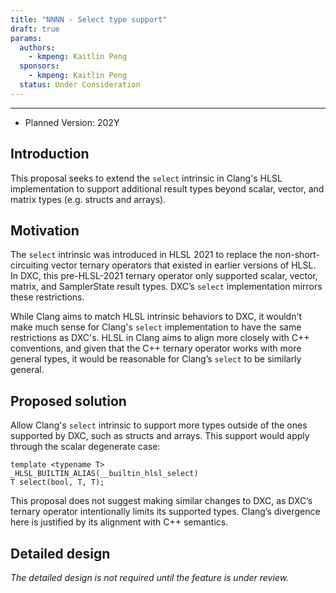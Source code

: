 ```yaml
---
title: "NNNN - Select type support"
draft: true
params:
  authors:
    - kmpeng: Kaitlin Peng
  sponsors:
    - kmpeng: Kaitlin Peng
  status: Under Consideration
---
```


---

* Planned Version: 202Y

## Introduction
This proposal seeks to extend the `select` intrinsic in Clang's HLSL
implementation to support additional result types beyond scalar, vector, and
matrix types (e.g. structs and arrays).

## Motivation
The `select` intrinsic was introduced in HLSL 2021 to replace the
non-short-circuiting vector ternary operators that existed in earlier versions
of HLSL. In DXC, this pre-HLSL-2021 ternary operator only supported scalar,
vector, matrix, and SamplerState result types. DXC’s `select` implementation
mirrors these restrictions.

While Clang aims to match HLSL intrinsic behaviors to DXC, it wouldn't make much
sense for Clang's `select` implementation to have the same restrictions as
DXC's. HLSL in Clang aims to align more closely with C++ conventions, and given
that the C++ ternary operator works with more general types, it would be
reasonable for Clang’s `select` to be similarly general.

## Proposed solution
Allow Clang's `select` intrinsic to support more types outside of the ones
supported by DXC, such as structs and arrays. This support would apply through
the scalar degenerate case:
```hlsl
template <typename T>
_HLSL_BUILTIN_ALIAS(__builtin_hlsl_select)
T select(bool, T, T);
```
This proposal does not suggest making similar changes to DXC, as DXC’s ternary
operator intentionally limits its supported types. Clang’s divergence here is
justified by its alignment with C++ semantics.

## Detailed design

_The detailed design is not required until the feature is under review._
